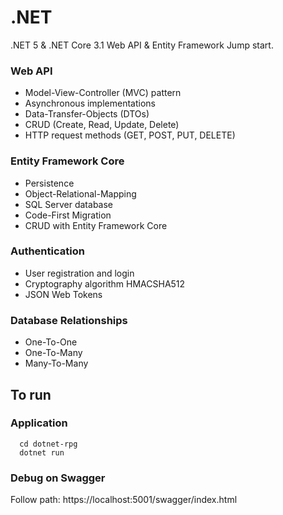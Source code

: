 # .NET
.NET 5 &amp; .NET Core 3.1 Web API &amp; Entity Framework Jump start.


### Web API
- Model-View-Controller (MVC) pattern
- Asynchronous implementations
- Data-Transfer-Objects (DTOs)
- CRUD (Create, Read, Update, Delete)
- HTTP request methods (GET, POST, PUT, DELETE)


### Entity Framework Core
- Persistence
- Object-Relational-Mapping
- SQL Server database
- Code-First Migration
- CRUD with Entity Framework Core


### Authentication
- User registration and login
- Cryptography algorithm HMACSHA512
- JSON Web Tokens


### Database Relationships
- One-To-One
- One-To-Many
- Many-To-Many


## To run

### Application
```
  cd dotnet-rpg
  dotnet run
```

### Debug on Swagger
Follow path: https://localhost:5001/swagger/index.html

